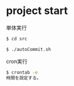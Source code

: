 # project start

単体実行

```sh
$ cd src

$ ./autoCommit.sh

```

cron実行

```sh
$ crontab -e
時間を設定する。

```

